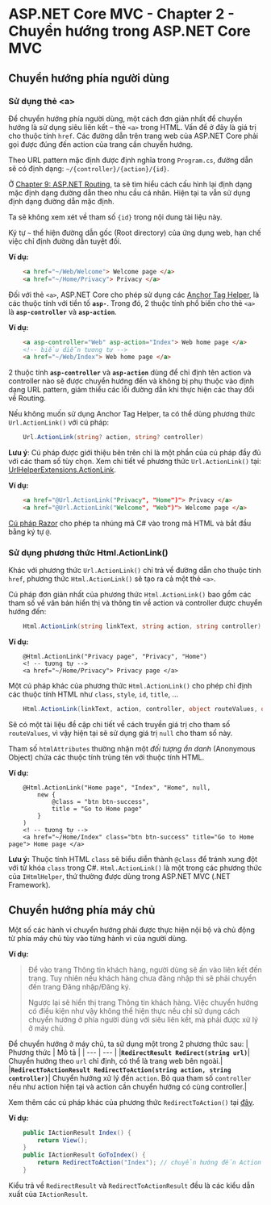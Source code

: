 # ASP.NET Core MVC - Chapter 2 - Chuyển hướng trong ASP.NET Core MVC

## Chuyển hướng phía người dùng
### Sử dụng thẻ \<a>

Để chuyển hướng phía người dùng, một cách đơn giản nhất để chuyển hướng là sử dụng siêu liên kết – thẻ `<a>` trong HTML.
Vấn đề ở đây là giá trị cho thuộc tính `href`. Các đường dẫn trên trang web của ASP.NET Core phải gọi được đúng đến action của trang cần chuyển hướng.

Theo URL pattern mặc định được định nghĩa trong `Program.cs`, đường dẫn sẽ có định dạng: `~/{controller}/{action}/{id}`. 

Ở [Chapter 9: ASP.NET Routing](), ta sẽ tìm hiểu cách cấu hình lại định dạng mặc định dạng đường dẫn theo nhu cầu cá nhân. Hiện tại ta vẫn sử dụng định dạng đường dẫn mặc định.

Ta sẽ không xem xét về tham số `{id}` trong nội dung tài liệu này.

Ký tự `~` thể hiện đường dẫn gốc (Root directory) của ứng dụng web, hạn chế việc chỉ định đường dẫn tuyệt đối.


**Ví dụ:**

```html
    <a href="~/Web/Welcome"> Welcome page </a>
    <a href="~/Home/Privacy"> Privacy </a>
```
Đối với thẻ `<a>`, ASP.NET Core cho phép sử dụng các [Anchor Tag Helper](https://learn.microsoft.com/en-us/aspnet/core/mvc/views/tag-helpers/built-in/anchor-tag-helper?view=aspnetcore-7.0), là các thuộc tính với tiền tố **`asp-`**. Trong đó, 2 thuộc tính phổ biến cho thẻ `<a>` là **`asp-controller`** và **`asp-action`**.

**Ví dụ:**

```html
    <a asp-controller="Web" asp-action="Index"> Web home page </a>
    <!-- biểu diễn tương tự -->
    <a href="~/Web/Index"> Web home page </a>
```
2 thuộc tính **`asp-controller`** và **`asp-action`** dùng để chỉ định tên action và controller nào sẽ được chuyển hướng đến và không bị phụ thuộc vào định dạng URL pattern, giảm thiểu các lỗi đường dẫn khi thực hiện các thay đổi về Routing.

Nếu không muốn sử dụng Anchor Tag Helper, ta có thể dùng phương thức `Url.ActionLink()` với cú pháp:

```csharp
    Url.ActionLink(string? action, string? controller)
```
**Lưu ý**: Cú pháp được giới thiệu bên trên chỉ là một phần của cú pháp đầy đủ với các tham số tùy chọn. Xem chi tiết về phương thức `Url.ActionLink()` tại: [UrlHelperExtensions.ActionLink](https://learn.microsoft.com/en-us/dotnet/api/microsoft.aspnetcore.mvc.urlhelperextensions.actionlink?view=aspnetcore-7.0).

**Ví dụ:**
```html
    <a href="@Url.ActionLink("Privacy", "Home")"> Privacy </a>
    <a href="@Url.ActionLink("Welcome", "Web")"> Welcome page </a>
```
[Cú pháp Razor]() cho phép ta nhúng mã C# vào trong mã HTML và bắt đầu bằng ký tự `@`.

### Sử dụng phương thức Html.ActionLink()
Khác với phương thức `Url.ActionLink()` chỉ trả về đường dẫn cho thuộc tính `href`, phương thức `Html.ActionLink()` sẽ tạo ra cả một thẻ `<a>`.

Cú pháp đơn giản nhất của phương thức `Html.ActionLink()` bao gồm các tham số về văn bản hiển thị và thông tin về action và controller được chuyển hướng đến:

```csharp
    Html.ActionLink(string linkText, string action, string controller)
```
**Ví dụ:**
```csharp, html
    @Html.ActionLink("Privacy page", "Privacy", "Home")
    <! -- tương tự -->
    <a href="~/Home/Privacy"> Privacy page </a>
```
Một cú pháp khác của phương thức `Html.ActionLink()` cho phép chỉ định các thuộc tính HTML như `class`, `style`, `id`, `title`, ...
```csharp
    Html.ActionLink(linkText, action, controller, object routeValues, object htmlAttributes)
```
Sẽ có một tài liệu đề cập chi tiết về cách truyền giá trị cho tham số `routeValues`, vì vậy hiện tại sẽ sử dụng giá trị `null` cho tham số này.

Tham số `htmlAttributes` thường nhận một *đối tượng ẩn danh* (Anonymous Object) chứa các thuộc tính trùng tên với thuộc tính HTML.

**Ví dụ:**
```csharp, html
    @Html.ActionLink("Home page", "Index", "Home", null,
        new { 
            @class = "btn btn-success", 
            title = "Go to Home page"
        }
    )
    <! -- tương tự -->
    <a href="~/Home/Index" class="btn btn-success" title="Go to Home page"> Home page </a>
```
**Lưu ý:** Thuộc tính HTML `class` sẽ biểu diễn thành `@class` để tránh xung đột với từ khóa `class` trong C#.
`Html.ActionLink()` là một trong các phương thức của `IHtmlHelper`, thứ thường được dùng trong ASP.NET MVC (.NET Framework).

## Chuyển hướng phía máy chủ
Một số các hành vi chuyển hướng phải được thực hiện nội bộ và chủ động từ phía máy chủ tùy vào từng hành vi của người dùng.

**Ví dụ:**

> Để vào trang Thông tin khách hàng, người dùng sẽ ấn vào liên kết đến trang. Tuy nhiên nếu khách hàng chưa đăng nhập thì sẽ phải chuyển đến trang Đăng nhập/Đăng ký.
>
> Ngược lại sẽ hiển thị trang Thông tin khách hàng. Việc chuyển hướng có điều kiện như vậy không thể hiện thực nếu chỉ sử dụng cách chuyển hướng ở phía người dùng với siêu liên kết, mà phải được xử lý ở máy chủ.

Để chuyển hướng ở máy chủ, ta sử dụng một trong 2 phương thức sau:
| Phương thức | Mô tả |
| --- | --- |
|**`RedirectResult Redirect(string url)`**| Chuyển hướng theo `url` chỉ định, có thể là trang web bên ngoài.|
|**`RedirectToActionResult RedirectToAction(string action, string controller)`**| Chuyển hướng xử lý đến `action`. Bỏ qua tham số `controller` nếu như action hiện tại và action cần chuyển hướng có cùng controller.|

Xem thêm các cú pháp khác của phương thức `RedirectToAction()` tại [đây](https://learn.microsoft.com/en-us/dotnet/api/microsoft.aspnetcore.mvc.controllerbase.redirecttoaction?view=aspnetcore-7.0).

**Ví dụ:**
```csharp
    public IActionResult Index() {
	    return View();
    }
    public IActionResult GoToIndex() {
	    return RedirectToAction("Index"); // chuyển hướng đến Action 'Index'
    }
```
Kiểu trả về `RedirectResult` và `RedirectToActionResult` đều là các kiểu dẫn xuất của `IActionResult`.

